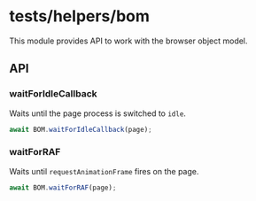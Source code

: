 # tests/helpers/bom

This module provides API to work with the browser object model.

## API

### waitForIdleCallback

Waits until the page process is switched to `idle`.

```typescript
await BOM.waitForIdleCallback(page);
```

### waitForRAF

Waits until `requestAnimationFrame` fires on the page.

```typescript
await BOM.waitForRAF(page);
```
